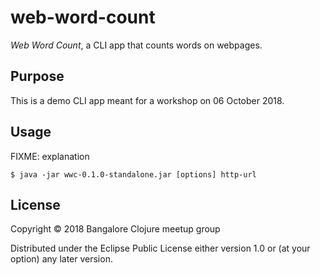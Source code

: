 # web-word-count

_Web Word Count_, a CLI app that counts words on webpages.


## Purpose

This is a demo CLI app meant for a workshop on 06 October 2018.

## Usage

FIXME: explanation

    $ java -jar wwc-0.1.0-standalone.jar [options] http-url

## License

Copyright © 2018 Bangalore Clojure meetup group

Distributed under the Eclipse Public License either version 1.0 or (at
your option) any later version.
